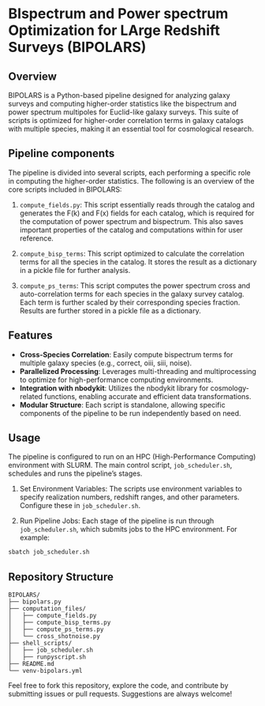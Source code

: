 # BIspectrum and Power spectrum Optimization for LArge Redshift Surveys (BIPOLARS)

## Overview
BIPOLARS is a Python-based pipeline designed for analyzing galaxy surveys and computing higher-order statistics like the bispectrum and power spectrum multipoles for Euclid-like galaxy surveys. This suite of scripts is optimized for higher-order correlation terms in galaxy catalogs with multiple species, making it an essential tool for cosmological research.

## Pipeline components
The pipeline is divided into several scripts, each performing a specific role in computing the higher-order statistics. The following is an overview of the core scripts included in BIPOLARS:

1. `compute_fields.py`: This script essentially reads through the catalog and generates the F(k) and F(x) fields for each catalog, which is required for the computation of power spectrum and bispectrum. This also saves important properties of the catalog and computations within for user reference.

2. `compute_bisp_terms`: This script optimized to calculate the correlation terms for all the species in the catalog. It stores the result as a dictionary in a pickle file for further analysis.

3. `compute_ps_terms`: This script computes the power spectrum cross and auto-correlation terms for each species in the galaxy survey catalog. Each term is further scaled by their corresponding species fraction. Results are further stored in a pickle file as a dictionary.

## Features
- **Cross-Species Correlation**: Easily compute bispectrum terms for multiple galaxy species (e.g., correct, oiii, siii, noise).
- **Parallelized Processing**: Leverages multi-threading and multiprocessing to optimize for high-performance computing environments.
- **Integration with nbodykit**: Utilizes the nbodykit library for cosmology-related functions, enabling accurate and efficient data transformations.
- **Modular Structure**: Each script is standalone, allowing specific components of the pipeline to be run independently based on need.


## Usage
The pipeline is configured to run on an HPC (High-Performance Computing) environment with SLURM. The main control script, `job_scheduler.sh`, schedules and runs the pipeline’s stages.
1. Set Environment Variables:
The scripts use environment variables to specify realization numbers, redshift ranges, and other parameters. Configure these in `job_scheduler.sh`.

2. Run Pipeline Jobs:
Each stage of the pipeline is run through `job_scheduler.sh`, which submits jobs to the HPC environment. For example:
```bash
sbatch job_scheduler.sh
```

## Repository Structure
```
BIPOLARS/
├── bipolars.py
├── computation_files/                   
│   ├── compute_fields.py             
│   ├── compute_bisp_terms.py                               
│   ├── compute_ps_terms.py 
│   └── cross_shotnoise.py                   
├── shell_scripts/
│   ├── job_scheduler.sh             
│   ├── runpyscript.sh 
├── README.md                                                 
└── venv-bipolars.yml                    
```

Feel free to fork this repository, explore the code, and contribute by submitting issues or pull requests. Suggestions are always welcome!
